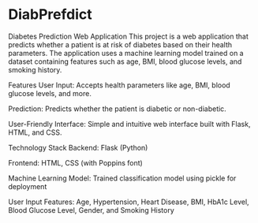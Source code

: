 # DiabPrefdict
Diabetes Prediction Web Application
This project is a web application that predicts whether a patient is at risk of diabetes based on their health parameters. The application uses a machine learning model trained on a dataset containing features such as age, BMI, blood glucose levels, and smoking history.

Features
User Input: Accepts health parameters like age, BMI, blood glucose levels, and more.

Prediction: Predicts whether the patient is diabetic or non-diabetic.

User-Friendly Interface: Simple and intuitive web interface built with Flask, HTML, and CSS.

Technology Stack
Backend: Flask (Python)

Frontend: HTML, CSS (with Poppins font)

Machine Learning Model: Trained classification model using pickle for deployment

User Input Features: Age, Hypertension, Heart Disease, BMI, HbA1c Level, Blood Glucose Level, Gender, and Smoking History
